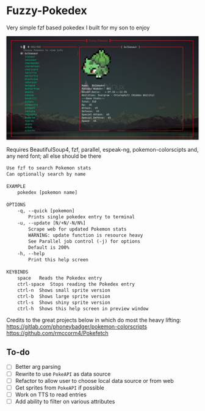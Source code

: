 # Fuzzy-Pokedex
Very simple fzf based pokedex I built for my son to enjoy

![Screenshot](https://github.com/ericlay/fuzzy-pokedex/blob/main/screenshot.png?raw=true)

Requires BeautifulSoup4, fzf, parallel, espeak-ng, pokemon-colorscipts and, any nerd font; all else should be there

```
Use fzf to search Pokemon stats 
Can optionally search by name

EXAMPLE
	pokedex [pokemon name]

OPTIONS
	-q, --quick [pokemon]
		Prints single pokedex entry to terminal
	-u, --update [N/+N/-N/N%]
		Scrape web for updated Pokemon stats
		WARNING: update function is resource heavy
		See Parallel job control (-j) for options
		Default is 200%
	-h, --help
		Print this help screen

KEYBINDS
	space	Reads the Pokedex entry
	ctrl-space	Stops reading the Pokedex entry
	ctrl-n	Shows small sprite version
	ctrl-b	Shows large sprite version
	ctrl-s	Shows shiny sprite version
	ctrl-h	Shows this help screen in preview window
```

Credits to the great projects below in which do most the heavy lifting: \
https://gitlab.com/phoneybadger/pokemon-colorscripts \
https://github.com/rmccorm4/Pokefetch 
 
## To-do
* [ ] Better arg parsing
* [ ] Rewrite to use `PokeAPI` as data source
* [ ] Refactor to allow user to choose local data source or from web
* [ ] Get sprites from `PokeAPI` if possible
* [ ] Work on TTS to read entries
* [ ] Add ability to filter on various attributes
